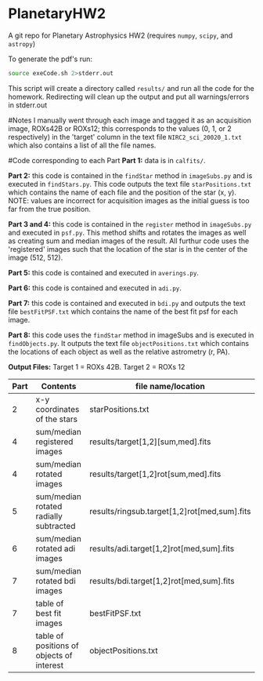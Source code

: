 # PlanetaryHW2
A git repo for Planetary Astrophysics HW2 (requires `numpy`, `scipy`, and `astropy`)

To generate the pdf's run:
```bash
source exeCode.sh 2>stderr.out
```
This script will create a directory called `results/` and run all the code for the homework. Redirecting will clean up the output and put all warnings/errors in stderr.out

#Notes
I manually went through each image and tagged it as an acquisition image, ROXs42B or ROXs12; this corresponds to the values (0, 1, or 2 respectively) in the 'target' column in the text file `NIRC2_sci_20020_1.txt` which also contains a list of all the file names. 

#Code corresponding to each Part
**Part 1:** data is in `calfits/`.

**Part 2:** this code is contained in the `findStar` method in `imageSubs.py` and is executed in `findStars.py`. This code outputs the text file `starPositions.txt` which contains the name of each file and the position of the star (x, y). NOTE: values are incorrect for acquisition images as the initial guess is too far from the true position. 

**Part 3 and 4:** this code is contained in the `register` method in `imageSubs.py` and executed in `psf.py`. This method shifts and rotates the images as well as creating sum and median images of the result. All furthur code uses the 'registered' images such that the location of the star is in the center of the image (512, 512).

**Part 5:** this code is contained and executed in `averings.py`.

**Part 6:** this code is contained and executed in `adi.py`.

**Part 7:** this code is contained and executed in `bdi.py` and outputs the text file `bestFitPSF.txt` which contains the name of the best fit psf for each image.

**Part 8:** this code uses the `findStar` method in imageSubs and is executed in `findObjects.py`. It outputs the text file `objectPositions.txt` which contains the locations of each object as well as the relative astrometry (r, PA).

**Output Files:** Target 1 = ROXs 42B. Target 2 = ROXs 12

| Part | Contents | file name/location |
|---|-------------|---------------------|
| 2 | x-y coordinates of the stars | starPositions.txt |
| 4 | sum/median registered images | results/target[1,2][sum,med].fits |
| 4 | sum/median rotated images | results/target[1,2]rot[sum,med].fits |
| 5 | sum/median rotated radially subtracted | results/ringsub.target[1,2]rot[med,sum].fits |
| 6 | sum/median rotated adi images | results/adi.target[1,2]rot[med,sum].fits |
| 7 | sum/median rotated bdi images | results/bdi.target[1,2]rot[med,sum].fits |
| 7 | table of best fit images | bestFitPSF.txt |
| 8 | table of positions of objects of interest | objectPositions.txt |
